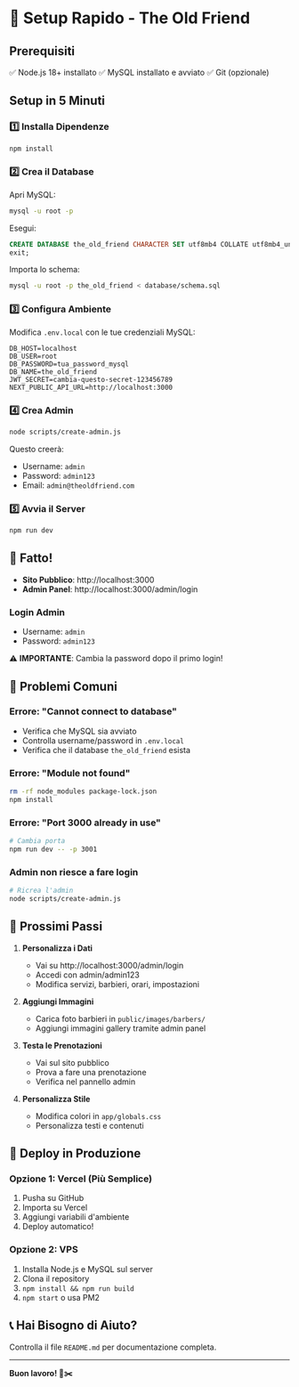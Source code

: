 # 🚀 Setup Rapido - The Old Friend

## Prerequisiti
✅ Node.js 18+ installato
✅ MySQL installato e avviato
✅ Git (opzionale)

## Setup in 5 Minuti

### 1️⃣ Installa Dipendenze
```bash
npm install
```

### 2️⃣ Crea il Database
Apri MySQL:
```bash
mysql -u root -p
```

Esegui:
```sql
CREATE DATABASE the_old_friend CHARACTER SET utf8mb4 COLLATE utf8mb4_unicode_ci;
exit;
```

Importa lo schema:
```bash
mysql -u root -p the_old_friend < database/schema.sql
```

### 3️⃣ Configura Ambiente
Modifica `.env.local` con le tue credenziali MySQL:
```env
DB_HOST=localhost
DB_USER=root
DB_PASSWORD=tua_password_mysql
DB_NAME=the_old_friend
JWT_SECRET=cambia-questo-secret-123456789
NEXT_PUBLIC_API_URL=http://localhost:3000
```

### 4️⃣ Crea Admin
```bash
node scripts/create-admin.js
```

Questo creerà:
- Username: `admin`
- Password: `admin123`
- Email: `admin@theoldfriend.com`

### 5️⃣ Avvia il Server
```bash
npm run dev
```

## 🎉 Fatto!

- **Sito Pubblico**: http://localhost:3000
- **Admin Panel**: http://localhost:3000/admin/login

### Login Admin
- Username: `admin`
- Password: `admin123`

⚠️ **IMPORTANTE**: Cambia la password dopo il primo login!

## 🔧 Problemi Comuni

### Errore: "Cannot connect to database"
- Verifica che MySQL sia avviato
- Controlla username/password in `.env.local`
- Verifica che il database `the_old_friend` esista

### Errore: "Module not found"
```bash
rm -rf node_modules package-lock.json
npm install
```

### Errore: "Port 3000 already in use"
```bash
# Cambia porta
npm run dev -- -p 3001
```

### Admin non riesce a fare login
```bash
# Ricrea l'admin
node scripts/create-admin.js
```

## 📝 Prossimi Passi

1. **Personalizza i Dati**
   - Vai su http://localhost:3000/admin/login
   - Accedi con admin/admin123
   - Modifica servizi, barbieri, orari, impostazioni

2. **Aggiungi Immagini**
   - Carica foto barbieri in `public/images/barbers/`
   - Aggiungi immagini gallery tramite admin panel

3. **Testa le Prenotazioni**
   - Vai sul sito pubblico
   - Prova a fare una prenotazione
   - Verifica nel pannello admin

4. **Personalizza Stile**
   - Modifica colori in `app/globals.css`
   - Personalizza testi e contenuti

## 🚀 Deploy in Produzione

### Opzione 1: Vercel (Più Semplice)
1. Pusha su GitHub
2. Importa su Vercel
3. Aggiungi variabili d'ambiente
4. Deploy automatico!

### Opzione 2: VPS
1. Installa Node.js e MySQL sul server
2. Clona il repository
3. `npm install && npm run build`
4. `npm start` o usa PM2

## 📞 Hai Bisogno di Aiuto?

Controlla il file `README.md` per documentazione completa.

---

**Buon lavoro! 💈✂️**